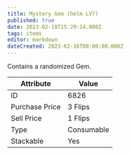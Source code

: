 ```yaml
---
title: Mystery Gem (helm LV7)
published: true
date: 2023-02-18T15:29:14.000Z
tags: items
editor: markdown
dateCreated: 2023-02-16T00:00:00.000Z
---
```


Contains a randomized Gem.

|Attribute|Value|
|-|-|
|ID|6826|
|Purchase Price|3 Flips|
|Sell Price|1 Flips|
|Type|Consumable|
|Stackable|Yes|

